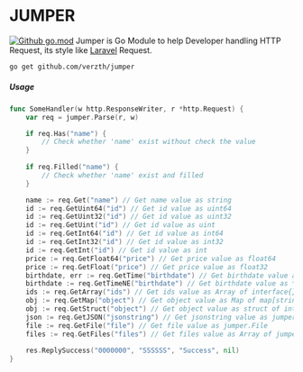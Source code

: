 # JUMPER
[![Github go.mod](https://img.shields.io/github/go-mod/go-version/verzth/jumper?style=for-the-badge)](https://github.com/verzth/jumper)
Jumper is Go Module to help Developer handling HTTP Request, its style like [Laravel](https://laravel.com/docs/5.8/requests) Request.

```bash
go get github.com/verzth/jumper
```

##### Usage
```go
func SomeHandler(w http.ResponseWriter, r *http.Request) {
    var req = jumper.Parse(r, w)

    if req.Has("name") {
        // Check whether 'name' exist without check the value
    }
    
    if req.Filled("name") {
        // Check whether 'name' exist and filled
    }

    name := req.Get("name") // Get name value as string
    id := req.GetUint64("id") // Get id value as uint64
    id := req.GetUint32("id") // Get id value as uint32
    id := req.GetUint("id") // Get id value as uint
    id := req.GetInt64("id") // Get id value as int64
    id := req.GetInt32("id") // Get id value as int32
    id := req.GetInt("id") // Get id value as int
    price := req.GetFloat64("price") // Get price value as float64
    price := req.GetFloat("price") // Get price value as float32
    birthdate, err := req.GetTime("birthdate") // Get birthdate value as *time.Time with Error handler
    birthdate := req.GetTimeNE("birthdate") // Get birthdate value as *time.Time with No Error
    ids := req.GetArray("ids") // Get ids value as Array of interface{}
    obj := req.GetMap("object") // Get object value as Map of map[string]interface{}
    obj := req.GetStruct("object") // Get object value as struct of interface{}
    json := req.GetJSON("jsonstring") // Get jsonstring value as jumper.JSON
    file := req.GetFile("file") // Get file value as jumper.File
    files := req.GetFiles("files") // Get files value as Array of jumper.File
    
    res.ReplySuccess("0000000", "SSSSSS", "Success", nil)
}
```